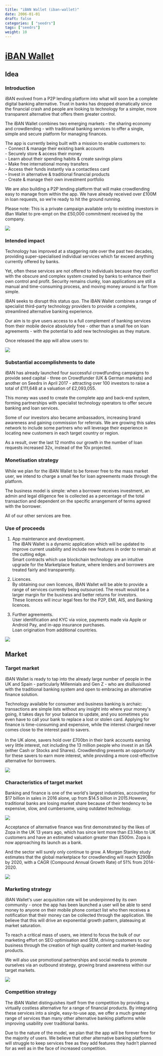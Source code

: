 ```yaml
---
title: "iBAN Wallet (iban-wallet)"
date: 2006-01-01
draft: false
categories: [ "seedrs"]
tags: ["seedrs"]
weight: 10
---
```


# [iBAN Wallet](https://www.seedrs.com/iban-wallet)

## Idea

### Introduction

iBAN evolved from a P2P lending platform into what will soon be a complete digital banking alternative. Trust in banks has dropped dramatically since the financial crash and people are looking to technology for a simpler, more transparent alternative that offers them greater control.

The iBAN Wallet combines two emerging markets - the sharing economy and crowdlending - with traditional banking services to offer a single, simple and secure platform for managing finances.

The app is currently being built with a mission to enable customers to: <br>- Connect &amp; manage their existing bank accounts <br>- Securely store &amp; access their money <br>- Learn about their spending habits &amp; create savings plans <br>- Make free international money transfers <br>- Access their funds instantly via a contactless card <br>- Invest in alternative &amp; traditional financial products <br>- Create &amp; manage their own investment portfolio

We are also building a P2P lending platform that will make crowdlending easy to manage from within the app. We have already received over £100M in loan requests, so we’re ready to hit the ground running.

Please note: This is a private campaign available only to existing investors in iBan Wallet to pre-empt on the £50,000 commitment received by the company.

![](/img/seedrs/uploads/startup/section_image/image/15082/q4dr3ni87vwpt1x0994e4evtel8km18/iBAN_Seedrs_Images_V01_Image04__1_.jpg?rect=0%2C-2%2C600%2C501&w=600&fit=clip&s=4e5857cf0851a72cf982dcec669ffb2f)

### Intended impact

Technology has improved at a staggering rate over the past two decades, providing super-specialised individual services which far exceed anything currently offered by banks.

Yet, often these services are not offered to individuals because they conflict with the obscure and complex system created by banks to enhance their own control and profit. Security remains clunky, loan applications are still a manual and time-consuming process, and moving money around is far from simple.

iBAN seeks to disrupt this status quo. The iBAN Wallet combines a range of specialist third-party technology providers to provide a complete, streamlined alternative banking experience.

Our aim is to give users access to a full complement of banking services from their mobile device absolutely free - other than a small fee on loan agreements - with the potential to add new technologies as they mature.

Once released the app will allow users to:

![](/img/seedrs/uploads/startup/section_image/image/15083/soxrc3kth5mp4vfhsq3qnkx2m61jbr0/iBAN_Seedrs_Images_V01_Image02__1_.jpg?rect=0%2C0%2C600%2C895&w=600&fit=clip&s=b3883346abe0d654ebb611849eed1721)

### Substantial accomplishments to date

iBAN has already launched four successful crowdfunding campaigns to provide seed capital - three on Crowdfunder (UK &amp; German markets) and another on Seedrs in April 2017 - attracting over 100 investors to raise a total of £111,648 at a valuation of £2,093,055.

This money was used to create the complete app and back-end system, forming partnerships with specialist technology operators to offer secure banking and loan services.

Some of our investors also became ambassadors, increasing brand awareness and gaining commission for referrals. We are growing this sales network to include some partners who will leverage their experience in locating new customers in each target country or region.

As a result, over the last 12 months our growth in the number of loan requests increased 32x, instead of the 10x projected.

### Monetisation strategy

While we plan for the iBAN Wallet to be forever free to the mass market user, we intend to charge a small fee for loan agreements made through the platform.

The business model is simple: when a borrower receives investment, an admin and legal diligence fee is collected as a percentage of the total transaction and dependent on the specific arrangement of terms agreed with the borrower.

All of our other services are free.

### Use of proceeds

1) App maintenance and development. <br>The iBAN Wallet is a dynamic application which will be updated to improve current usability and include new features in order to remain at the cutting edge. <br>Smart contracts which use blockchain technology are an intuitive upgrade for the Marketplace feature, where lenders and borrowers are treated fairly and transparently.

2) Licences. <br>By obtaining our own licences, iBAN Wallet will be able to provide a range of services currently being outsourced. The result would be a larger margin for the business and better returns for investors. <br>These licences will incur legal fees for the P2P, EMI, AIS, and Banking licences.

3) Further agreements. <br>User identification and KYC via voice, payments made via Apple or Android Pay, and in-app insurance purchases. <br>Loan origination from additional countries.

![](/img/seedrs/uploads/startup/section_image/image/15084/f8bs5ett2wrbvnhhzjcrap2yka06kot/iBAN_Seedrs_Images_V01_Image05__1_.jpg?rect=0%2C0%2C600%2C600&w=600&fit=clip&s=ab0d1cd3abba07048f78cec75b2416db)

## Market

### Target market

iBAN Wallet is ready to tap into the already large number of people in the UK and Spain - particularly Millennials and Gen Z - who are disillusioned with the traditional banking system and open to embracing an alternative finance solution.

Technology available for consumer and business banking is archaic: transactions are simple lists without any insight into where your money's going, it takes days for your balance to update, and you sometimes you even have to call your bank to replace a lost or stolen card. Applying for finance is time-consuming and expensive, while the interest charged never comes close to the interest paid to savers. <br> <br>In the UK alone, savers hold over £700bn in their bank accounts earning very little interest, not including the 13 million people who invest in an ISA (either Cash or Stocks and Shares). Crowdlending presents an opportunity for these savers to earn more interest, while providing a more cost-effective alternative for borrowers.

![](/img/seedrs/uploads/startup/section_image/image/15107/m27tb8ngmnsdpx85844kmrfbxsa0gty/iBAN_Seedrs_Images_V01_Image01__1_.jpg?rect=0%2C0%2C600%2C651&w=600&fit=clip&s=72baa67af38b4c75996b8fc93b759971)

### Characteristics of target market

Banking and finance is one of the world's largest industries, accounting for $17 billion in sales in 2016 alone, up from $14.5 billion in 2015.However, traditional banks are losing market share because of their tendency to be expensive, slow, and cumbersome, using outdated technology.

![](/img/seedrs/uploads/startup/section_image/image/15110/lpioqsg85yx662csevdpdqbgnbbkwko/iBAN_Seedrs_Images_V01_Image09.jpg?rect=0%2C0%2C600%2C190&w=600&fit=clip&s=85b7cf4b574a682a9526f24991320b9a)

Acceptance of alternative finance was first demonstrated by the likes of Zopa in the UK 13 years ago, which has since lent more than £3.14bn to UK customers and have an estimated valuation greater than £500m. Zopa is now approaching its launch as a bank.

And the sector will surely only continue to grow. A Morgan Stanley study estimates that the global marketplace for crowdlending will reach $290Bn by 2020, with a CAGR (Compound Annual Growth Rate) of 51% from 2014-2020.

![](/img/seedrs/uploads/startup/section_image/image/15108/tdppc8zg8935r6b8zgevk0vp3nh2zy0/iBAN_Seedrs_Images_V01_Image07.jpg?rect=0%2C0%2C600%2C190&w=600&fit=clip&s=366432994fd8ce05b3b735703a95a284)

### Marketing strategy

iBAN Wallet's user acquisition rate will be underpinned by its own community - once the app has been launched a user will be able to send money to anyone on their mobile phone contact list who then receives a notification that their money can be collected through the application. We believe that this will drive an exponential growth pattern, plateauing at market saturation.

To reach a critical mass of users, we intend to focus the bulk of our marketing effort on SEO optimisation and SEM, driving customers to our business through the creation of high quality content and market-leading products.

We will also use promotional partnerships and social media to promote ourselves via an outbound strategy, growing brand awareness within our target markets.

![](/img/seedrs/uploads/startup/section_image/image/15109/ci82kmufczbturhf0nv9zhqaxud1fie/iBAN_Seedrs_Images_V01_Image08.jpg?rect=0%2C0%2C595%2C190&w=600&fit=clip&s=032a04b2d4312c5707f664e9ac767c50)

### Competition strategy

The iBAN Wallet distinguishes itself from the competition by providing a virtually costless alternative for a range of financial products. By integrating these services into a single, easy-to-use app, we offer a much greater range of services than many other alternative banking platforms while improving usability over traditional banks.

Due to the nature of the model, we plan that the app will be forever free for the majority of users. We believe that other alternative banking platforms will struggle to keep services free as they add features they hadn’t planned for as well as in the face of increased competition.

